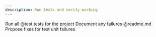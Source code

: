 ```yaml
---
description: Run tests and verify working
---
```


Run all  @test tests for the project
Document any failures @readme.md
Propose fixes for test unit failures